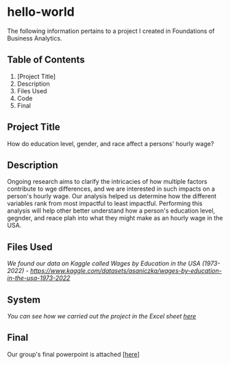 # hello-world
The following information pertains to a project I created in Foundations of Business Analytics.
## Table of Contents
1. [Project Title] 
2. Description
3. Files Used
4. Code
5. Final
## Project Title
How do education level, gender, and race affect a persons' hourly wage?
## Description
Ongoing research aims to clarify the intricacies of how multiple factors contribute to wge differences, and we are interested in such impacts on a person's hourly wage. Our analysis helped us determine how the different variables rank from most impactful to least impactful. Performing this analysis will help other better understand how a person's education level, gegnder, and reace plah into what they might make as an hourly wage in the USA.
## Files Used
*We found our data on Kaggle called Wages by Education in the USA (1973-2022)*
  *- https://www.kaggle.com/datasets/asaniczka/wages-by-education-in-the-usa-1973-2022*
## System
*You can see how we carried out the project in the Excel sheet [here](https://github.com/paigeoconnell/hello-world/blob/main/Copy%20of%20Wages%20by%20education.xlsx)*
## Final
Our group's final powerpoint is attached [[here](https://github.com/paigeoconnell/hello-world/blob/main/BAIS%20Project%20Presentation.pptx)]
